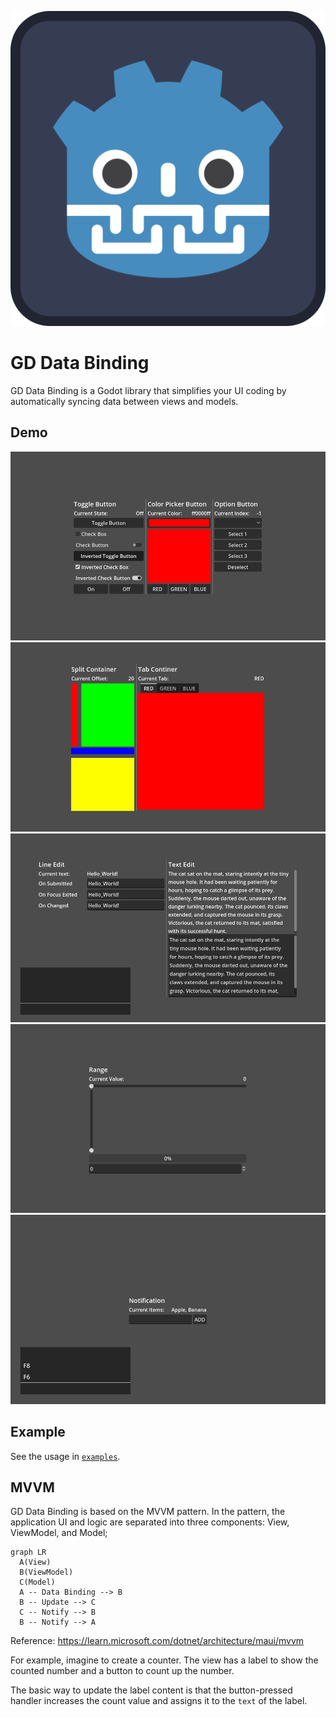 ![icon](./icon.svg)

# GD Data Binding

GD Data Binding is a Godot library that simplifies your UI coding by automatically syncing data between views and models.

## Demo

![Buttons demo](images/buttons.gif)
![Containers demo](images/containers.gif)
![Edits demo](images/edits.gif)
![Ranges demo](images/ranges.gif)
![Notification demo](images/notification.gif)

## Example

See the usage in [`examples`](examples).

## MVVM

GD Data Binding is based on the MVVM pattern.
In the pattern, the application UI and logic are separated into three components: View, ViewModel, and Model;

```mermaid
graph LR
  A(View)
  B(ViewModel)
  C(Model)
  A -- Data Binding --> B
  B -- Update --> C
  C -- Notify --> B
  B -- Notify --> A
```

Reference: https://learn.microsoft.com/dotnet/architecture/maui/mvvm

For example, imagine to create a counter.
The view has a label to show the counted number and a button to count up the number.

The basic way to update the label content is that the button-pressed handler increases the count value and assigns it to the `text` of the label.
